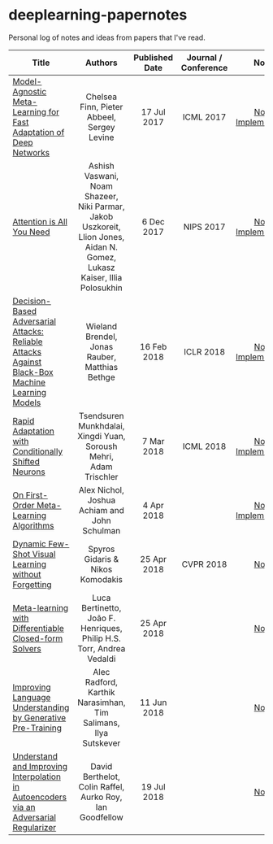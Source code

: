 # deeplearning-papernotes

Personal log of notes and ideas from papers that I've read.

| Title | Authors | Published Date | Journal / Conference | Notes |
|---|:---:|:---:|:---:|:---:|
| [Model-Agnostic Meta-Learning for Fast Adaptation of Deep Networks](https://arxiv.org/abs/1703.03400) | Chelsea Finn, Pieter Abbeel, Sergey Levine | 17 Jul 2017 | ICML 2017 | [Notes](https://github.com/greentfrapp/deeplearning-papernotes/blob/master/notes/maml.md) [Implementation](https://github.com/greentfrapp/maml-reptile) |
| [Attention is All You Need](https://arxiv.org/abs/1706.03762) | Ashish Vaswani, Noam Shazeer, Niki Parmar, Jakob Uszkoreit, Llion Jones, Aidan N. Gomez, Lukasz Kaiser, Illia Polosukhin | 6 Dec 2017 | NIPS 2017 | [Notes](https://github.com/greentfrapp/deeplearning-papernotes/blob/master/notes/transformer.md) [Implementation](https://github.com/greentfrapp/attention-primer) |
| [Decision-Based Adversarial Attacks: Reliable Attacks Against Black-Box Machine Learning Models](https://arxiv.org/abs/1712.04248) | Wieland Brendel, Jonas Rauber, Matthias Bethge | 16 Feb 2018 | ICLR 2018 | [Notes](https://github.com/greentfrapp/deeplearning-papernotes/blob/master/notes/boundary-attack.md) [Implementation](https://github.com/greentfrapp/boundary-attack) |
| [Rapid Adaptation with Conditionally Shifted Neurons](https://arxiv.org/abs/1706.03762) | Tsendsuren Munkhdalai, Xingdi Yuan, Soroush Mehri, Adam Trischler | 7 Mar 2018 | ICML 2018 | [Notes](https://github.com/greentfrapp/deeplearning-papernotes/blob/master/notes/csn.md) [Implementation](https://github.com/greentfrapp/cond-shift-neurons) |
| [On First-Order Meta-Learning Algorithms](https://arxiv.org/abs/1803.02999) | Alex Nichol, Joshua Achiam and John Schulman | 4 Apr 2018 |  | [Notes](https://github.com/greentfrapp/deeplearning-papernotes/blob/master/notes/reptile.md) [Implementation](https://github.com/greentfrapp/maml-reptile) |
| [Dynamic Few-Shot Visual Learning without Forgetting](https://arxiv.org/abs/1804.09458) | Spyros Gidaris & Nikos Komodakis | 25 Apr 2018 | CVPR 2018 | [Notes](https://github.com/greentfrapp/deeplearning-papernotes/blob/master/notes/learning-without-forgetting.md)|
| [Meta-learning with Differentiable Closed-form Solvers](https://arxiv.org/abs/1805.08136) | Luca Bertinetto, João F. Henriques, Philip H.S. Torr, Andrea Vedaldi | 25 Apr 2018 |  | [Notes](https://github.com/greentfrapp/deeplearning-papernotes/blob/master/notes/metalearning-closed-form.md)|
| [Improving Language Understanding by Generative Pre-Training](https://blog.openai.com/language-unsupervised/) | Alec Radford, Karthik Narasimhan, Tim Salimans, Ilya Sutskever | 11 Jun 2018 |  | [Notes](https://github.com/greentfrapp/deeplearning-papernotes/blob/master/notes/unsupervised-lang-understanding.md)|
| [Understand and Improving Interpolation in Autoencoders via an Adversarial Regularizer](https://arxiv.org/abs/1807.07543) | David Berthelot, Colin Raffel, Aurko Roy, Ian Goodfellow | 19 Jul 2018 |  | [Notes](https://github.com/greentfrapp/deeplearning-papernotes/blob/master/notes/interpolation-adversarial.md)|

